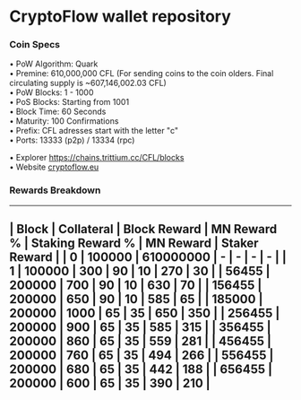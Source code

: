 CryptoFlow wallet repository
=====================================

### Coin Specs

• PoW Algorithm: Quark  
• Premine: 610,000,000 CFL (For sending coins to the coin olders. Final circulating supply is ~607,146,002.03 CFL)   
• PoW Blocks: 1 - 1000  
• PoS Blocks: Starting from 1001  
• Block Time: 60 Seconds    
• Maturity: 100 Confirmations  
• Prefix: CFL adresses start with the letter "c"  
• Ports: 13333 (p2p) / 13334 (rpc)

• Explorer https://chains.trittium.cc/CFL/blocks   
• Website [cryptoflow.eu](https://cryptoflow.eu/)

### Rewards Breakdown
---
| Block     | Collateral  | Block Reward  |   MN Reward % | Staking Reward %  | MN Reward | Staker Reward |
| 0         | 100000      | 610000000     | \-            | \-                | \-        | \-            |
| 1         | 100000      | 300           | 90            | 10                | 270       | 30            |
| 56455     | 200000      | 700           | 90            | 10                | 630       | 70            |
| 156455    | 200000      | 650           | 90            | 10                | 585       | 65            |
| 185000    | 200000      | 1000          | 65            | 35                | 650       | 350           |
| 256455    | 200000      | 900           | 65            | 35                | 585       | 315           | 
| 356455    | 200000      | 860           | 65            | 35                | 559       | 281           |
| 456455    | 200000      | 760           | 65            | 35                | 494       | 266           |
| 556455    | 200000      | 680           | 65            | 35                | 442       | 188           |
| 656455    | 200000      | 600           | 65            | 35                | 390       | 210           |
---
